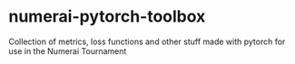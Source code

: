 # numerai-pytorch-toolbox
Collection of metrics, loss functions and other stuff made with pytorch for use in the Numerai Tournament
